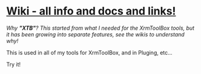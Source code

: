 # [Wiki - all info and docs and links!](https://github.com/rappen/Rappen.XTB.Helper/wiki)


*Why **"XTB"**? 
This started from what I needed for the XrmToolBox tools, but it has been growing into separate features, see the wikis to understand why!*

This is used in all of my tools for XrmToolBox, and in Pluging, etc...

Try it!
